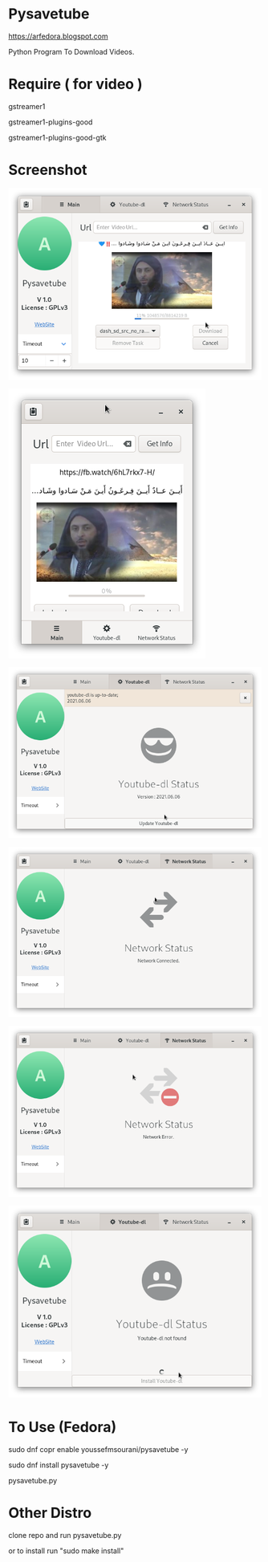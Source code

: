 # Pysavetube

https://arfedora.blogspot.com

Python Program To Download Videos.


# Require ( for video  )
gstreamer1

gstreamer1-plugins-good

gstreamer1-plugins-good-gtk


# Screenshot

![Alt text](https://raw.githubusercontent.com/yucefsourani/pysavetube/master/Screenshot1.png "Screenshot")

![Alt text](https://raw.githubusercontent.com/yucefsourani/pysavetube/master/Screenshot2.png "Screenshot")

![Alt text](https://raw.githubusercontent.com/yucefsourani/pysavetube/master/Screenshot3.png "Screenshot")

![Alt text](https://raw.githubusercontent.com/yucefsourani/pysavetube/master/Screenshot4.png "Screenshot")

![Alt text](https://raw.githubusercontent.com/yucefsourani/pysavetube/master/Screenshot5.png "Screenshot")

![Alt text](https://raw.githubusercontent.com/yucefsourani/pysavetube/master/Screenshot6.png "Screenshot")




# To Use (Fedora)

   sudo dnf copr enable youssefmsourani/pysavetube -y
 
   sudo dnf install pysavetube  -y
 
   pysavetube.py
   
# Other Distro 

   clone repo and run pysavetube.py

   or to  install run "sudo make install"
  

